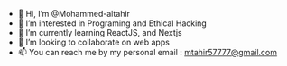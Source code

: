 - 👋 Hi, I’m @Mohammed-altahir
- 👀 I’m interested in Programing and Ethical Hacking
- 🌱 I’m currently learning ReactJS, and Nextjs
- 💞️ I’m looking to collaborate on web apps
- 📫 You can reach me by my personal email : mtahir57777@gmail.com

<!---
Mohammed-altahir/Mohammed-altahir is a ✨ special ✨ repository because its `README.md` (this file) appears on your GitHub profile.
You can click the Preview link to take a look at your changes.
--->
